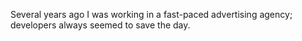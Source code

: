 Several years ago I was working in a fast-paced advertising agency; developers always seemed to save the day.
